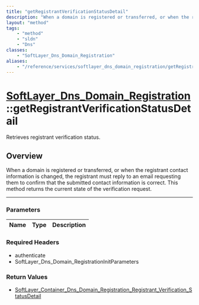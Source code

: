 ```yaml
---
title: "getRegistrantVerificationStatusDetail"
description: "When a domain is registered or transferred, or when the registrant contact information is changed, the registrant must r... "
layout: "method"
tags:
    - "method"
    - "sldn"
    - "Dns"
classes:
    - "SoftLayer_Dns_Domain_Registration"
aliases:
    - "/reference/services/softlayer_dns_domain_registration/getRegistrantVerificationStatusDetail"
---
```

# [SoftLayer_Dns_Domain_Registration](/reference/services/SoftLayer_Dns_Domain_Registration)::getRegistrantVerificationStatusDetail


Retrieves registrant verification status.


## Overview 
When a domain is registered or transferred, or when the registrant contact information is changed, the registrant must reply to an email requesting them to confirm that the submitted contact information is correct. This method returns the current state of the verification request. 

-----

### Parameters 
|Name | Type | Description |
| --- | --- | --- |


### Required Headers
* authenticate
* SoftLayer_Dns_Domain_RegistrationInitParameters


### Return Values
* <a href='/reference/datatypes/SoftLayer_Container_Dns_Domain_Registration_Registrant_Verification_StatusDetail'>SoftLayer_Container_Dns_Domain_Registration_Registrant_Verification_StatusDetail </a>




